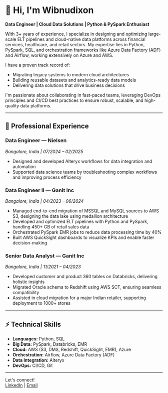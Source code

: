 # 👋 Hi, I'm Wibnudixon

**Data Engineer | Cloud Data Solutions | Python & PySpark Enthusiast**

With 3+ years of experience, I specialize in designing and optimizing large-scale ELT pipelines and cloud-native data platforms across financial services, healthcare, and retail sectors. My expertise lies in Python, PySpark, SQL, and orchestration frameworks like Azure Data Factory (ADF) and Airflow, working extensively on Azure and AWS.

I have a proven track record of:
- Migrating legacy systems to modern cloud architectures
- Building reusable datasets and analytics-ready data models
- Delivering data solutions that drive business decisions

I'm passionate about collaborating in fast-paced teams, leveraging DevOps principles and CI/CD best practices to ensure robust, scalable, and high-quality data platforms.

---

## 💼 Professional Experience

### Data Engineer — Nielsen  
*Bangalore, India | 07/2024 – 02/2025*
- Designed and developed Alteryx workflows for data integration and automation
- Supported data science teams by troubleshooting complex workflows and improving process efficiency

### Data Engineer II — Ganit Inc  
*Bangalore, India | 04/2023 – 06/2024*
- Managed end-to-end migration of MSSQL and MySQL sources to AWS S3, designing the data lake using medallion architecture
- Developed and optimized ELT pipelines with Python and PySpark, handling 450+ GB of retail sales data
- Orchestrated PySpark EMR jobs to reduce data processing time by 40%
- Built AWS QuickSight dashboards to visualize KPIs and enable faster decision-making

### Senior Data Analyst — Ganit Inc  
*Bangalore, India | 11/2021 – 04/2023*
- Developed customer and product 360 tables on Databricks, delivering holistic insights
- Migrated Oracle schema to Redshift using AWS SCT, ensuring seamless compatibility
- Assisted in cloud migration for a major Indian retailer, supporting deployment to 1000+ stores

---

## ⚡️ Technical Skills

- **Languages:** Python, SQL
- **Big Data:** PySpark, Databricks, EMR
- **Cloud:** AWS (S3, DMS, Redshift, QuickSight, EMR), Azure
- **Orchestration:** Airflow, Azure Data Factory (ADF)
- **Data Integration:** Alteryx
- **DevOps:** CI/CD, Git

---

Let's connect!  
[LinkedIn](#) | [Email](#) <!-- Add your links here if you wish -->
